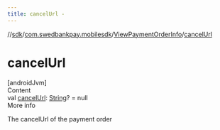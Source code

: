 ```yaml
---
title: cancelUrl -
---
```

//[sdk](../../../index)/[com.swedbankpay.mobilesdk](../index)/[ViewPaymentOrderInfo](index)/[cancelUrl](cancel-url)



# cancelUrl  
[androidJvm]  
Content  
val [cancelUrl](cancel-url): [String](https://kotlinlang.org/api/latest/jvm/stdlib/kotlin/-string/index.html)? = null  
More info  


The cancelUrl of the payment order

  



